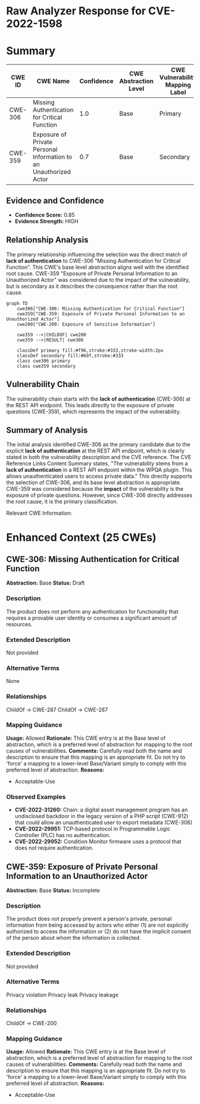 # Raw Analyzer Response for CVE-2022-1598

# Summary
| CWE ID | CWE Name | Confidence | CWE Abstraction Level | CWE Vulnerability Mapping Label | CWE-Vulnerability Mapping Notes |
|---|---|---|---|---|---|
| CWE-306 | Missing Authentication for Critical Function | 1.0 | Base | Primary | Allowed |
| CWE-359 | Exposure of Private Personal Information to an Unauthorized Actor | 0.7 | Base | Secondary | Allowed |

## Evidence and Confidence

*   **Confidence Score:** 0.85
*   **Evidence Strength:** HIGH

## Relationship Analysis
The primary relationship influencing the selection was the direct match of **lack of authentication** to CWE-306 "Missing Authentication for Critical Function". This CWE's base level abstraction aligns well with the identified root cause. CWE-359 "Exposure of Private Personal Information to an Unauthorized Actor" was considered due to the impact of the vulnerability, but is secondary as it describes the consequence rather than the root cause.

```mermaid
graph TD
    cwe306["CWE-306: Missing Authentication for Critical Function"]
    cwe359["CWE-359: Exposure of Private Personal Information to an Unauthorized Actor"]
    cwe200["CWE-200: Exposure of Sensitive Information"]
    
    cwe359 -->|CHILDOF| cwe200
    cwe359 -->|RESULT| cwe306
    
    classDef primary fill:#f96,stroke:#333,stroke-width:2px
    classDef secondary fill:#69f,stroke:#333
    class cwe306 primary
    class cwe359 secondary
```

## Vulnerability Chain
The vulnerability chain starts with the **lack of authentication** (CWE-306) at the REST API endpoint. This leads directly to the exposure of private questions (CWE-359), which represents the impact of the vulnerability.

## Summary of Analysis
The initial analysis identified CWE-306 as the primary candidate due to the explicit **lack of authentication** at the REST API endpoint, which is clearly stated in both the vulnerability description and the CVE reference. The CVE Reference Links Content Summary states, "The vulnerability stems from a **lack of authentication** in a REST API endpoint within the WPQA plugin. This allows unauthenticated users to access private data." This directly supports the selection of CWE-306, and its base level abstraction is appropriate. CWE-359 was considered because the **impact** of the vulnerability is the exposure of private questions. However, since CWE-306 directly addresses the root cause, it is the primary classification.

Relevant CWE Information:

# Enhanced Context (25 CWEs)

## CWE-306: Missing Authentication for Critical Function
**Abstraction:** Base
**Status:** Draft

### Description
The product does not perform any authentication for functionality that requires a provable user identity or consumes a significant amount of resources.

### Extended Description
Not provided

### Alternative Terms
None

### Relationships
ChildOf -> CWE-287
ChildOf -> CWE-287

### Mapping Guidance
**Usage:** Allowed
**Rationale:** This CWE entry is at the Base level of abstraction, which is a preferred level of abstraction for mapping to the root causes of vulnerabilities.
**Comments:** Carefully read both the name and description to ensure that this mapping is an appropriate fit. Do not try to 'force' a mapping to a lower-level Base/Variant simply to comply with this preferred level of abstraction.
**Reasons:**
- Acceptable-Use

### Observed Examples
- **CVE-2022-31260:** Chain: a digital asset management program has an undisclosed backdoor in the legacy version of a PHP script (CWE-912) that could allow an unauthenticated user to export metadata (CWE-306)
- **CVE-2022-29951:** TCP-based protocol in Programmable Logic Controller (PLC) has no authentication.
- **CVE-2022-29952:** Condition Monitor firmware uses a protocol that does not require authentication.

## CWE-359: Exposure of Private Personal Information to an Unauthorized Actor
**Abstraction:** Base
**Status:** Incomplete

### Description
The product does not properly prevent a person's private, personal information from being accessed by actors who either (1) are not explicitly authorized to access the information or (2) do not have the implicit consent of the person about whom the information is collected.

### Extended Description
Not provided

### Alternative Terms
Privacy violation
Privacy leak
Privacy leakage

### Relationships
ChildOf -> CWE-200

### Mapping Guidance
**Usage:** Allowed
**Rationale:** This CWE entry is at the Base level of abstraction, which is a preferred level of abstraction for mapping to the root causes of vulnerabilities.
**Comments:** Carefully read both the name and description to ensure that this mapping is an appropriate fit. Do not try to 'force' a mapping to a lower-level Base/Variant simply to comply with this preferred level of abstraction.
**Reasons:**
- Acceptable-Use